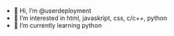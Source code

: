 - 👋 Hi, I’m @userdeployment
- 👀 I’m interested in html, javaskript, css, c/c++, python
- 🌱 I’m currently learning python

<!---
userdeployment/userdeployment is a ✨ special ✨ repository because its `README.md` (this file) appears on your GitHub profile.
You can click the Preview link to take a look at your changes.
--->
